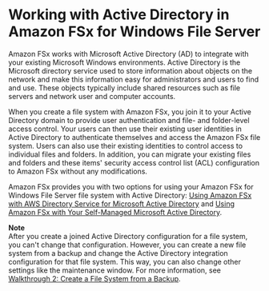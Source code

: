 # Working with Active Directory in Amazon FSx for Windows File Server<a name="aws-ad-integration-fsxW"></a>

Amazon FSx works with Microsoft Active Directory \(AD\) to integrate with your existing Microsoft Windows environments\. Active Directory is the Microsoft directory service used to store information about objects on the network and make this information easy for administrators and users to find and use\. These objects typically include shared resources such as file servers and network user and computer accounts\. 

When you create a file system with Amazon FSx, you join it to your Active Directory domain to provide user authentication and file\- and folder\-level access control\. Your users can then use their existing user identities in Active Directory to authenticate themselves and access the Amazon FSx file system\. Users can also use their existing identities to control access to individual files and folders\. In addition, you can migrate your existing files and folders and these items' security access control list \(ACL\) configuration to Amazon FSx without any modifications\. 

Amazon FSx provides you with two options for using your Amazon FSx for Windows File Server file system with Active Directory: [Using Amazon FSx with AWS Directory Service for Microsoft Active Directory](fsx-aws-managed-ad.md) and [Using Amazon FSx with Your Self\-Managed Microsoft Active Directory](self-managed-AD.md)\. 

**Note**  
After you create a joined Active Directory configuration for a file system, you can't change that configuration\. However, you can create a new file system from a backup and change the Active Directory integration configuration for that file system\. This way, you can also change other settings like the maintenance window\. For more information, see [Walkthrough 2: Create a File System from a Backup](walkthrough02-create-from-backup.md)\. 